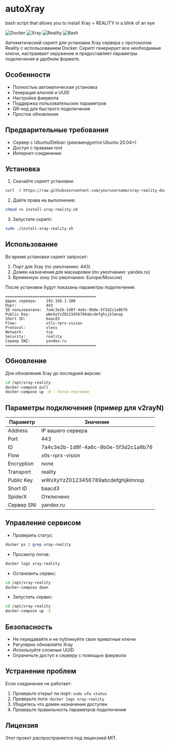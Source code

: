 # autoXray
bash script that allows you to install Xray + REALITY in a blink of an eye

![Docker](https://img.shields.io/badge/Docker-✓-blue?logo=docker)
![Xray](https://img.shields.io/badge/Xray-✓-success)
![Reality](https://img.shields.io/badge/Reality-✓-important)
![Bash](https://img.shields.io/badge/Bash-v5.0%2B-green)

Автоматический скрипт для установки Xray сервера с протоколом Reality с использованием Docker. Скрипт генерирует все необходимые ключи, настраивает окружение и предоставляет параметры подключения в удобном формате.

## Особенности

- Полностью автоматическая установка
- Генерация ключей и UUID
- Настройка фаервола
- Поддержка пользовательских параметров
- QR-код для быстрого подключения
- Простое обновление

## Предварительные требования

- Сервер с Ubuntu/Debian (рекомендуется Ubuntu 20.04+)
- Доступ с правами root
- Интернет-соединение

## Установка

1. Скачайте скрипт установки:
```bash
curl -O https://raw.githubusercontent.com/yourusername/xray-reality-docker/main/install-xray-reality.sh
```

2. Дайте права на выполнение:
```bash
chmod +x install-xray-reality.sh
```

3. Запустите скрипт:
```bash
sudo ./install-xray-reality.sh
```

## Использование

Во время установки скрипт запросит:
1. Порт для Xray (по умолчанию: 443)
2. Домен назначения для маскировки (по умолчанию: yandex.ru)
3. Временную зону (по умолчанию: Europe/Moscow)

После установки будут показаны параметры подключения:

```
========================================
Адрес сервера:    192.168.1.100
Порт:             443
ID пользователя:  7a4c3e2b-1d8f-4a6c-9b0e-5f3d2c1a8b76
Public Key:       wWxXyYzZ0123456789abcdefghijklmnop
Short ID:         baacd3
Flow:             xtls-rprx-vision
Protocol:         vless
Network:          tcp
Security:         reality
Сервер SNI:       yandex.ru
========================================
```

## Обновление

Для обновления Xray до последней версии:

```bash
cd /opt/xray-reality
docker-compose pull
docker-compose up -d --force-recreate
```

## Параметры подключения (пример для v2rayN)

| Параметр         | Значение                     |
|------------------|-----------------------------|
| Address          | IP вашего сервера           |
| Port             | 443                         |
| ID               | 7a4c3e2b-1d8f-4a6c-9b0e-5f3d2c1a8b76 |
| Flow             | xtls-rprx-vision            |
| Encryption       | none                        |
| Transport        | reality                     |
| Public Key       | wWxXyYzZ0123456789abcdefghijklmnop |
| Short ID         | baacd3                      |
| SpiderX          | Отключено                   |
| Сервер SNI       | yandex.ru                   |

## Управление сервисом

- Проверить статус:
```bash
docker ps | grep xray-reality
```

- Просмотр логов:
```bash
docker logs xray-reality
```

- Остановить сервис:
```bash
cd /opt/xray-reality
docker-compose down
```

- Запустить сервис:
```bash
cd /opt/xray-reality
docker-compose up -d
```

## Безопасность

- Не передавайте и не публикуйте свои приватные ключи
- Регулярно обновляйте Xray
- Используйте сложные UUID
- Ограничьте доступ к серверу с помощью фаервола

## Устранение проблем

Если соединение не работает:
1. Проверьте открыт ли порт: `sudo ufw status`
2. Проверьте логи: `docker logs xray-reality`
3. Убедитесь что домен назначения доступен
4. Проверьте правильность параметров подключения

## Лицензия

Этот проект распространяется под лицензией MIT.